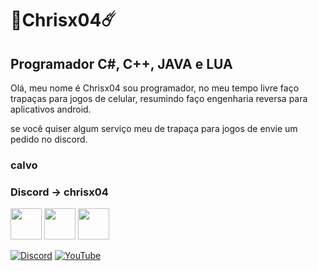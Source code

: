 <h1>💫Chrisx04☄️</h1>

<h2>Programador C#, C++, JAVA e LUA</h2>

<p>Olá, meu nome é Chrisx04 sou programador, no meu tempo livre faço trapaças para jogos de celular, resumindo faço engenharia reversa para aplicativos android.</p>
<p>se você quiser algum serviço meu de trapaça para jogos de envie um pedido no discord. <h3>calvo</h3></p>
<h3>Discord -> chrisx04</h3>

<img src="https://camo.githubusercontent.com/65b616ed4448c46e59c11345a1d49a01adc6d51f9bd6e93ee61d29573e04c597/68747470733a2f2f63646e2e6a7364656c6976722e6e65742f67682f64657669636f6e732f64657669636f6e2f69636f6e732f6a6176612f6a6176612d6f726967696e616c2d776f72646d61726b2e737667" height="50px" data-canonical-src="https://cdn.jsdelivr.net/gh/devicons/devicon/icons/java/java-original-wordmark.svg" style="max-width: 100%;"> <img src="https://camo.githubusercontent.com/be406e7fcc11cd6204d544a8e1e3a168cd57a6fbf1d3b455830feeb85ef1ec76/68747470733a2f2f63646e2e6a7364656c6976722e6e65742f67682f64657669636f6e732f64657669636f6e2f69636f6e732f6373686172702f6373686172702d6f726967696e616c2e737667" height="50px" data-canonical-src="https://cdn.jsdelivr.net/gh/devicons/devicon/icons/csharp/csharp-original.svg" style="max-width: 100%;"> <img src="https://camo.githubusercontent.com/91be18bebd8afe5f89a4fb59eeb04ab47b5729a29c868185ee5221407a741c87/68747470733a2f2f63646e2e6a7364656c6976722e6e65742f67682f64657669636f6e732f64657669636f6e2f69636f6e732f63706c7573706c75732f63706c7573706c75732d6f726967696e616c2e737667" height="50px" data-canonical-src="https://cdn.jsdelivr.net/gh/devicons/devicon/icons/cplusplus/cplusplus-original.svg" style="max-width: 100%;">


[![Discord](https://img.shields.io/badge/Discord-%237289DA.svg?logo=discord&logoColor=white)](https://discord.gg/discord.gg/3QMQp5kXcN) [![YouTube](https://img.shields.io/badge/YouTube-%23FF0000.svg?logo=YouTube&logoColor=white)](https://www.youtube.com/channel/UC-wP9MCZTq4EX0_mvf_VWlw) 





<!-- Proudly created with GPRM ( https://gprm.itsvg.in ) -->
